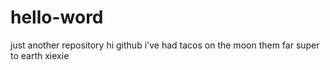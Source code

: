 # hello-word
just another repository
hi github 
i've had tacos on the moon them far super to earth
xiexie 
